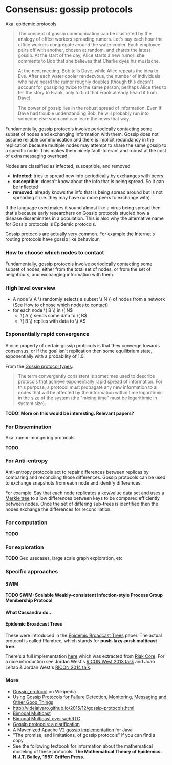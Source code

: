 # Consensus: gossip protocols

Aka: epidemic protocols.

>The concept of gossip communication can be illustrated by the analogy of office workers spreading rumors. Let's say each hour the office workers congregate around the water cooler. Each employee pairs off with another, chosen at random, and shares the latest gossip. At the start of the day, Alice starts a new rumor: she comments to Bob that she believes that Charlie dyes his mustache.
>
>At the next meeting, Bob tells Dave, while Alice repeats the idea to Eve. After each water cooler rendezvous, the number of individuals who have heard the rumor roughly doubles (though this doesn't account for gossiping twice to the same person; perhaps Alice tries to tell the story to Frank, only to find that Frank already heard it from Dave).
>
>The power of gossip lies in the robust spread of information. Even if Dave had trouble understanding Bob, he will probably run into someone else soon and can learn the news that way.

Fundamentally, gossip protocols involve periodically contacting some subset of nodes and exchanging information with them. Gossip does not assume reliable communication and there is implicit redundancy in the replication because multiple nodes may attempt to share the same gossip to a specific node. This makes them nicely fault-tolerant and robust at the cost of extra messaging overhead.

Nodes are classified as infected, susceptible, and removed.
* **infected**: tries to spread new info periodically by exchanges with peers
* **susceptible**: doesn't know about the info that is being spread. So it can be inflected
* **removed**: already knows the info that is being spread around but is not spreading it (i.e. they may have no more peers to exchange with).

If the language used makes it sound almost like a virus being spread then that's because early researchers on Gossip protocols studied how a disease disseminates in a population. This is also why the alternative name for Gossip protocols is Epidemic protocols.


Gossip protocols are actually very common. For example the Internet's routing protocols have gossip like behaviour.

### <a name='which_nodes'>How to choose which nodes to contact</a>

Fundamentally, gossip protocols involve periodically contacting some subset of nodes, either from the total set of nodes, or from the set of neighbours, and exchanging information with them.

### High level overview

* A node \\( A \\) randomly selects a subset \\( N \\) of nodes from a network (See [How to choose which nodes to contact](#which_nodes))
* for each node \\( B \\) in \\( N$
  * \\( A \\) sends some data to \\( B$
  * \\( B \\) replies with data to \\( A$


### Exponentially rapid convergence

A nice property of certain gossip protocols is that they converge towards consensus, or if the goal isn't replication then some equilibrium state, exponentially with a probability of 1.0.


From the [Gossip protocol types](https://en.wikipedia.org/wiki/Gossip_protocol#Gossip_protocol_types):
> The term convergently consistent is sometimes used to describe protocols that achieve exponentially rapid spread of information. For this purpose, a protocol must propagate any new information to all nodes that will be affected by the information within time logarithmic in the size of the system (the "mixing time" must be logarithmic in system size).

**TODO: More on this would be interesting. Relevant papers?**


### For Dissemination

Aka: rumor-mongering protocols.

**TODO**

### For Anti-entropy

Anti-entropy protocols act to repair differences between replicas by comparing and reconciling those differences. Gossip protocols can be used to exchange snapshots from each node and identify differences.

For example: Say that each node replicates a key/value data set and uses a [Merkle tree](merkle_trees.md) to allow differences between keys to be compared efficiently between nodes. Once the set of differing sub-trees is identified then the nodes exchange the differences for reconciliation.


### For computation

**TODO**

### For exploration

**TODO** Geo usecases, large scale graph exploration, etc


### Specific approaches

#### SWIM

**TODO SWIM: Scalable Weakly-consistent Infection-style Process Group Membership Protocol**


#### What Cassandra do...


#### Epidemic Broadcast Trees

These were introduced in the [Epidemic Broadcast Trees](http://homepages.gsd.inesc-id.pt/~jleitao/pdf/srds07-leitao.pdf) paper. The actual protocol is called Plumtree, which stands for **push-lazy-push multicast tree**.

There's a full implementation [here](https://github.com/helium/plumtree) which was extracted from [Riak Core](https://github.com/basho/riak_core). For a nice introduction see Jordan West's [RICON West 2013 task](https://www.youtube.com/watch?v=s4cCUTPU8GI) and Joao Leitao & Jordan West's [RICON 2014 talk](https://www.youtube.com/watch?v=bo367a6ZAwM).



### More

* [Gossip_protocol](https://en.wikipedia.org/wiki/Gossip_protocol) on Wikipedia
* [Using Gossip Protocols for Failure Detection, Monitoring, Messaging and Other Good Things](http://highscalability.com/blog/2011/11/14/using-gossip-protocols-for-failure-detection-monitoring-mess.html)
* http://videlalvaro.github.io/2015/12/gossip-protocols.html
* [Bimodal Multicast](https://www.cs.cornell.edu/Courses/cs614/2003SP/papers/BHO99.pdf)
* [Bimodal Multicast over webRTC](https://greta.io/documentation/gossip)
* [Gossip protocols: a clarification](http://blog.dshr.org/2014/11/gossip-protocols-clarification.html)
* A Mavenized Apache V2 [gossip implementation](https://github.com/edwardcapriolo/gossip) for Java
* "The promise, and limitations, of gossip protocols" if you can find a copy
* See the following textbook for information about the mathematical modeling of these protocols: **The Mathematical Theory of Epidemics. N.J.T. Bailey, 1957. Griffen Press.**
